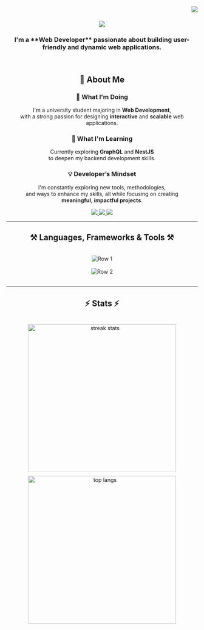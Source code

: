 <img align="right" src="https://visitor-badge.laobi.icu/badge?page_id=salesp07.salesp07" />

<h1 align="center">
    <img src="https://readme-typing-svg.herokuapp.com/?font=Righteous&size=35&center=true&vCenter=true&width=500&height=70&duration=4000&lines=Hi+There!+👋;+I'm+Dang+Khoa+👨‍💻!;" />
</h1>

<h3 align="center">I'm a **Web Developer** passionate about building user-friendly and dynamic web applications.</h3>

<br/>

<div align="center">
 
## 🌟 About Me


### 🚀 **What I'm Doing**  
I'm a university student majoring in **Web Development**,  
with a strong passion for designing **interactive** and **scalable** web applications.  


### 🌱 **What I'm Learning**  
Currently exploring **GraphQL** and **NestJS**  
to deepen my backend development skills.  


### 💡 **Developer’s Mindset**  
I'm constantly exploring new tools, methodologies,  
and ways to enhance my skills, all while focusing on creating  
**meaningful**, **impactful projects**.


 </div>
 
<div align="center"> 
  <a href="mailto:pedro.sales.muniz@gmail.com">
    <img src="https://img.shields.io/badge/Gmail-333333?style=for-the-badge&logo=gmail&logoColor=red" />
  </a>
  <a href="https://linkedin.com/in/pedro-sales-muniz" target="_blank">
    <img src="https://img.shields.io/badge/LinkedIn-0077B5?style=for-the-badge&logo=linkedin&logoColor=white" target="_blank" />
  </a>
  <a href="https://salesp07.github.io" target="_blank">
     <img src="https://img.shields.io/badge/Portfolio-FF5722?style=for-the-badge&logo=todoist&logoColor=white" target="_blank" /> <!-- sqlite, safari, google-chrome are other good icon options -->
  </a>
</div>

 <hr/>
<h2 align="center">⚒️ Languages, Frameworks & Tools ⚒️</h2>
<br/>
<div align="center">
    <!-- Row 1 -->
    <img src="https://skillicons.dev/icons?i=javascript,typescript,html,css,angular,nodejs,express" alt="Row 1" /><br><br>
    <!-- Row 2 -->
    <img src="https://skillicons.dev/icons?i=bootstrap,tailwind,mui,mysql,mongodb,git,github,vscode" alt="Row 2" />
</div>
<br/>

<hr/>

<h2 align="center">⚡ Stats ⚡</h2>
<br>
<div align="center" style="display: flex; justify-content: center; flex-wrap: wrap; gap: 10px;">
    <!-- Streak Stats -->
    <img width="390" src="https://github-readme-streak-stats-salesp07.vercel.app/?user=khoatran2711&count_private=true&theme=react&border_radius=10" alt="streak stats"/>
    <img width="390" src="https://github-readme-stats-salesp07.vercel.app/api/top-langs/?username=khoatran2711&hide=HTML&langs_count=8&layout=compact&theme=react&border_radius=10&size_weight=0.5&count_weight=0.5&exclude_repo=github-readme-stats" alt="top langs"/>
</div>

<br/><br/>


